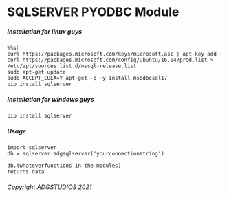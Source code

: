 <h1> SQLSERVER PYODBC Module </h1>

##### Installation for linux guys

````
%%sh
curl https://packages.microsoft.com/keys/microsoft.asc | apt-key add -
curl https://packages.microsoft.com/config/ubuntu/16.04/prod.list > /etc/apt/sources.list.d/mssql-release.list
sudo apt-get update
sudo ACCEPT_EULA=Y apt-get -q -y install msodbcsql17
pip install sqlserver
````


##### Installation for windows guys
````
pip install sqlserver
````

##### Usage

````
import sqlserver
db = sqlserver.adgsqlserver('yourconnectionstring')

db.(whateverfunctions in the modules)
returns data
````

###### Copyright ADGSTUDIOS 2021
